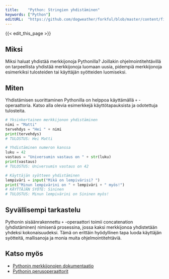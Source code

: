 ```yaml
---
title:    "Python: Stringien yhdistäminen"
keywords: ["Python"]
editURL:  "https://github.com/dogweather/forkful/blob/master/content/fi/python/concatenating-strings.md"
---
```


{{< edit_this_page >}}

## Miksi

Miksi haluat yhdistää merkkijonoja Pythonilla? Joillakin ohjelmointitehtävillä on tarpeellista yhdistää merkkijonoja luomaan uusia, pidempiä merkkijonoja esimerkiksi tulosteiden tai käyttäjän syötteiden luomiseksi.

## Miten

Yhdistämisen suorittaminen Pythonilla on helppoa käyttämällä `+` -operaattoria. Katso alla olevia esimerkkejä käyttötapauksista ja odotettuja tulosteita.

```Python
# Yksinkertainen merkkijonon yhdistäminen
nimi = "Matti"
tervehdys = "Hei " + nimi
print(tervehdys)
# TULOSTUS: Hei Matti

# Yhdistäminen numeron kanssa
luku = 42
vastaus = "Universumin vastaus on " + str(luku)
print(vastaus)
# TULOSTUS: Universumin vastaus on 42

# Käyttäjän syötteen yhdistäminen
lempiväri = input("Mikä on lempivärisi? ")
print("Minun lempivärini on " + lempiväri + " myös!")
# KÄYTTÄJÄN SYÖTE: Sininen
# TULOSTUS: Minun lempivärini on Sininen myös!
```

## Syvällisempi tarkastelu

Pythonin sisäänrakennettu `+` -operaattori toimii concatenation (yhdistäminen) nimisenä prosessina, jossa kaksi merkkijonoa yhdistetään yhdeksi kokonaisuudeksi. Tämä on erittäin hyödyllinen tapa luoda käyttäjän syötteitä, mallisanoja ja monia muita ohjelmointitehtäviä.

## Katso myös

- [Pythonin merkkijonojen dokumentaatio](https://docs.python.org/3/library/string.html)
- [Pythonin perusoperaattorit](https://docs.python.org/3/library/operator.html)